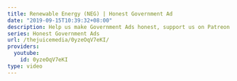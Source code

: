 ```yaml
---
title: Renewable Energy (NEG) | Honest Government Ad
date: "2019-09-15T10:39:32+08:00"
description: Help us make Government Ads honest, support us on Patreon
series: Honest Government Ads
url: /thejuicemedia/0yzeOqV7eKI/
providers:
  youtube:
    id: 0yzeOqV7eKI
type: video
---
```

